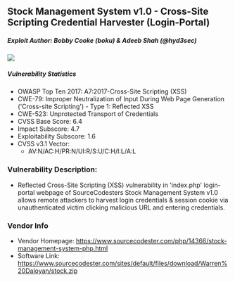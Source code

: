 ## Stock Management System v1.0 - Cross-Site Scripting Credential Harvester (Login-Portal)
##### Exploit Author: Bobby Cooke (boku) & Adeeb Shah (@hyd3sec)
![](credHarvesterProof.png)
##### Vulnerability Statistics
+ OWASP Top Ten 2017: A7:2017-Cross-Site Scripting (XSS)
+ CWE-79: Improper Neutralization of Input During Web Page Generation ('Cross-site Scripting') - Type 1: Reflected XSS 
+ CWE-523: Unprotected Transport of Credentials
+ CVSS Base Score: 6.4 
+ Impact Subscore: 4.7 
+ Exploitability Subscore: 1.6
+ CVSS v3.1 Vector: 
  - AV:N/AC:H/PR:N/UI:R/S:U/C:H/I:L/A:L
### Vulnerability Description:
+ Reflected Cross-Site Scripting (XSS) vulnerability in 'index.php' login-portal webpage of SourceCodesters Stock Management System v1.0 allows remote attackers to harvest login credentials & session cookie via unauthenticated victim clicking malicious URL and entering credentials.
### Vendor Info
+ Vendor Homepage: https://www.sourcecodester.com/php/14366/stock-management-system-php.html
+ Software Link: https://www.sourcecodester.com/sites/default/files/download/Warren%20Daloyan/stock.zip

